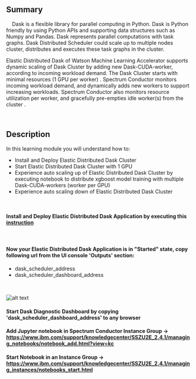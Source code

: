 


## Summary
&nbsp;
&nbsp;
Dask is a flexible library for parallel computing in Python.    Dask is Python friendly by using Python APIs and supporting data structures such as Numpy and Pandas.    Dask represents parallel computations with task graphs.   Dask Distributed Scheduler could scale up to multiple nodes cluster,  distributes and executes these task graphs in the cluster.


Elastic Distributed Dask of Watson Machine Learning Accelerator supports dynamic scaling of Dask Cluster by adding new Dask-CUDA-worker,  according to incoming workload demand.       The Dask Cluster starts with minimal resources (1 GPU per worker) .     Spectrum Conductor monitors incoming workload demand,  and dynamically adds new workers to support increasing workloads.     Spectrum Conductor also monitors resource utilization per worker,  and gracefully pre-empties idle worker(s) from the cluster .


&nbsp;
&nbsp;

## Description
In this learning module you will understand how to:
- Install and Deploy Elastic Distributed Dask Cluster 
- Start Elastic Distributed Dask Cluster with 1 GPU
- Experience auto scaling up of Elastic Distributed Dask Cluster by executing notebook to distribute xgboost model training with multiple Dask-CUDA-workers (worker per GPU)
- Experience auto scaling down of Elastic Distributed Dask Cluster


&nbsp;
&nbsp;
#### Install and Deploy Elastic Distributed Dask Application by executing this [instruction](https://us-south.git.cloud.ibm.com/ibmcws-application-instance-samples/dask-ego)
&nbsp;

#### Now your Elastic Distributed Dask Application is in "Started" state, copy following url from the UI console 'Outputs' section:
-  dask_scheduler_address
-  dask_scheduler_dashboard_address

&nbsp;
&nbsp;



![alt text](https://raw.githubusercontent.com/IBM/wmla-assets/master/WMLA-learning-journey/shared-images/Dask_1_image.png)




#### Start Dask Diagnostic Dashboard by copying 'dask_scheduler_dashboard_address' to any browser

#### Add Jupyter notebook in Spectrum Conductor Instance Group -> https://www.ibm.com/support/knowledgecenter/SSZU2E_2.4.1/managing_notebooks/notebook_add.html?view=kc

#### Start Notebook in an Instance Group -> https://www.ibm.com/support/knowledgecenter/SSZU2E_2.4.1/managing_instances/notebooks_start.html


